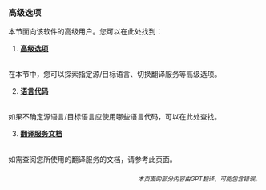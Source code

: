 ### 高级选项

本节面向该软件的高级用户。您可以在此处找到：

1. [**高级选项**](./advanced.md)
<br>
在本节中，您可以探索指定源/目标语言、切换翻译服务等高级选项。

2. [**语言代码**](./Language-Codes.md)
<br>
如果不确定源语言/目标语言应使用哪些语言代码，可以在此处查找。

3. [**翻译服务文档**](./翻译服务文档.md)
<br>
如需查阅您所使用的翻译服务的文档，请参考此页面。

<div align="right"> 
<h6><small>本页面的部分内容由GPT翻译，可能包含错误。</small></h6>